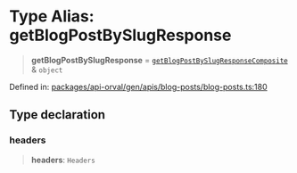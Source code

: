# Type Alias: getBlogPostBySlugResponse

> **getBlogPostBySlugResponse** = [`getBlogPostBySlugResponseComposite`](getBlogPostBySlugResponseComposite.md) & `object`

Defined in: [packages/api-orval/gen/apis/blog-posts/blog-posts.ts:180](https://github.com/the-inconvenience-store/mono-example/blob/77ed7dd80da67d5d4a2bd8320e638952ed491201/packages/api-orval/gen/apis/blog-posts/blog-posts.ts#L180)

## Type declaration

### headers

> **headers**: `Headers`
